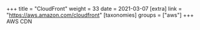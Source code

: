+++
title = "CloudFront"
weight = 33
date = 2021-03-07
[extra]
link = "https://aws.amazon.com/cloudfront"
[taxonomies]
groups = ["aws"]
+++
AWS CDN

